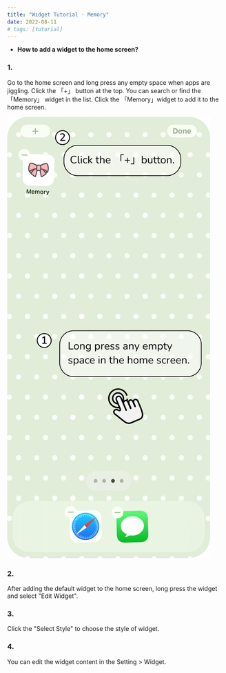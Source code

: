 ```yaml
---
title: "Widget Tutorial - Memory"
date: 2022-08-11
# tags: [tutorial]
---
```


- **How to add a widget to the home screen?**
### 1.
Go to the home screen and long press any empty space when apps are jiggling. Click the 「+」 button at the top. You can search or find the 「Memory」 widget in the list. Click the 「Memory」widget to add it to the home screen.

![alt text](/images/tutorial_1.png?raw=true "Optional Title")

### 2. 
After adding the default widget to the home screen, long press the widget and select "Edit Widget".

### 3.
Click the "Select Style" to choose the style of widget.

### 4.
You can edit the widget content in the Setting > Widget. 